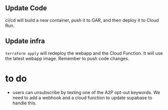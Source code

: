 ## Update Code

ci/cd will build a new container, push it to GAR, and then deploy it to Cloud Run.

## Update infra

`terraform apply` will redeploy the webapp and the Cloud Function. It will use the latest webapp image. Remember to push code changes.

# to do

- users can unsubscribe by texting one of the A2P opt-out keywords. We need to add a webhook and a cloud function to update supabase to handle this.